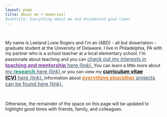 ```yaml
---
layout: page
title: About me + memories!
#subtitle: Everything about me and documented good times
---
```

<p>&nbsp;</p>
<p>My name is Leeland Loew Rogers and I'm an (ABD) - all but dissertation - graduate student at the University of Delaware. I live in Philadelphia, PA with my partner who is a school teacher at a local elementary school. I'm passionate about teaching and you can <span style="color: #34495e; font-size: 12pt;"><a style="color: #34495e;" href="https://leeloew.github.io/teaching/">check out my interests in <span style="color: #843fa1;"><strong>teaching and mentorship</strong></span>&nbsp;here (link). </a></span>You can learn a little more about <span style="color: #34495e; font-size: 12pt;"><a style="color: #34495e;" href="https://leeloew.github.io/research/">my <span style="color: #169179;"><strong>research</strong></span> here (link)&nbsp;</a></span>or you can view my <span style="color: #34495e; font-size: 12pt;"><a style="color: #34495e;" href="https://leeloew.github.io/CV/"><span style="color: #000000;"><strong>curriculum vitae (CV)</strong></span>&nbsp;here (link). </a></span>Information about <span style="color: #34495e; font-size: 12pt;"><a style="color: #34495e;" href="https://leeloew.github.io/other/"><span style="color: #e67e23;"><strong>everything else/other</strong></span> projects can be found here (link).</a></span></p>
<p>&nbsp;</p>
<p>Otherwise, the remainder of the space on this page will be updated to highlight good times with friends, family, and colleagues.</p>
<p>&nbsp;</p>
